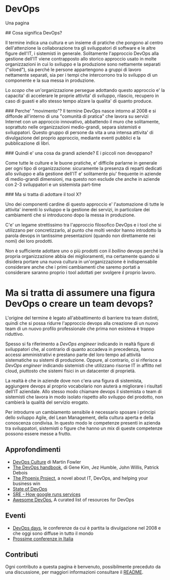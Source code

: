 # DevOps

Una pagina

## Cosa significa DevOps?

Il termine indica una cultura e un insieme di pratiche
che pongono al centro dell'attenzione la collaborazione tra
gli sviluppatori di software e le altre figure dell'IT,
i sistemisti in generale. Solitamente l'approccio DevOps 
alla gestione dell'IT viene contrapposto allo storico approccio
usato in molte organizzazioni in cui lo sviluppo e la produzione
sono nettamente separati ("siloed"), sia perché le persone appartengono
a gruppi di lavoro nettamente separati, sia
per i tempi che intercorrono tra lo sviluppo di un componente
e la sua messa in produzione.

Lo *scopo* che un'organizzazione persegue adottando questo approccio
e' la capacita' di accelerare le proprie attivita' di sviluppo, 
rilascio, recupero in caso di guasti e allo stesso tempo 
alzare la qualita' di quanto produce.

### Perche' "movimento"?
Il termine DevOps nasce intorno al 2008 e si diffonde all'interno
di una "comunità di pratica" che lavora su servizi Internet
con un approccio innovativo, abbattendo il muro che solitamente, 
soprattuto nelle organizzazioni medio-grandi, separa sistemisti
e sviluppatori. Questo gruppo di persone da vita a una intensa
attivita' di divulgazione del proprio approccio, mediante eventi
pubblici e la pubblicazione di libri.

### Quindi e' una cosa da grandi aziende? E i piccoli non devoppano?

Come tutte le culture e le buone pratiche, e' difficile parlarne
in generale per ogni tipo di organizzazione: sicuramente la presenza
di reparti dedicati allo sviluppo e alla gestione dell'IT e' 
solitamente piu' frequente in aziende di medio-grandi dimensioni,
ma questo non esclude che anche in aziende con 2-3 sviluppatori e
un sistemista part-time

### Ma si tratta di adottare il tool X?

Uno dei componenti cardine di questo approccio e' l'automazione
di tutte le attivita' inerenti lo sviluppo e la gestione dei servizi, in particolare
dei cambiamenti che si introducono dopo la messa in produzione. 

C'e' un legame strettissimo tra l'approccio filosofico DevOps e i tool che si utilizzano
per concretizzarlo, al punto che molti vendor hanno introdotto la parola devops in tantissime presentazioni (quando non direttamente nei nomi) dei loro prodotti.

Non è sufficiente adottare uno o più prodotti con il _bollino_ devops perché
la propria organizzazione abbia dei miglioramenti, ma certamente quando si disidera
portare una nuova cultura in un'organizzazione è indispensabile considerare anche
che i primi cambiamenti che saremo portati a considerare saranno proprio i tool
adottati per svolgere il proprio lavoro. 

# Ma si tratta di assumere una figura DevOps o creare un team devops?

L'origine del termine è legato all'abbattimento di barriere
tra team distinti, quindi che si possa ridurre l'approccio devops alla creazione
di un nuovo team di un nuovo profilo professionale che prima non esisteva è troppo riduttivo.

Spesso si fa riferimento a _DevOps engineer_ indicando in realtà figure di sviluppatori che, al contrario di quanto accadeva in precedenza, hanno accessi amministrativi e prestano parte del loro tempo ad attività sistematiche su sistemi di produzione. Oppure, al contrario, ci si riferisce a _DevOps engineer_ indicando sistemisti che utilizzano risorse IT in affitto nel cloud, piuttosto che sistemi fisici in un datacenter di proprietà.

La realtà è che in aziende dove non c'era una figura di sistemista, aggiungere devops al proprio vocabolario non aiuterà a migliorare i risultati dell'IT aziendale. Allo stesso modo chiamare devops il sistemista o team di sistemisti che lavora in modo isolato rispetto allo sviluppo del prodotto, non cambierà la qualità del servizio erogato.

Per introdurre un cambiamento sensibile è necessario sposare i principi dello sviluppo Agile, del Lean Management, della cultura aperta e della conoscenza condivisa. In questo modo le competenze presenti in azienda tra sviluppatori, sistemisti o figure che hanno un mix di queste competenze possono essere messe a frutto.

## Approfondimenti

 * [DevOps Culture](http://martinfowler.com/bliki/DevOpsCulture.html) di Martin Fowler
 * [The DevOps handbook](https://itrevolution.com/book/the-devops-handbook/), di Gene Kim, Jez Humble, John Willis, Patrick Debois
 * [The Phoenix Project](https://itrevolution.com/book/the-phoenix-project/), a novel about IT, DevOps, and helping your business win
 * [State of DevOps](https://puppet.com/blog-tags/state-devops)
 * [SRE - How google runs services](https://landing.google.com/sre/book/)
 * [Awesome DevOps](https://github.com/AcalephStorage/awesome-devops), A curated list of resources for DevOps

## Eventi

 * [DevOps days](https://www.devopsdays.org/), le conferenze da cui è partita la divulgazione nel 2008 e che oggi sono diffuse in tutto il mondo
 * [Prossime conferenze in Italia](https://confs.tech/devops/Italy?topics=devops&countries=Italy)

## Contributi

Ogni contributo a questa pagina è benvenuto, possibilmente preceduto da una discussione, 
per maggiori informazioni consultare il [README](https://github.com/lorello/devops.it).

